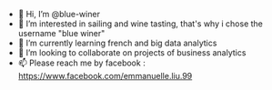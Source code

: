 - 👋 Hi, I’m @blue-winer
- 👀 I’m interested in sailing and wine tasting, that's why i chose the username "blue winer"
- 🌱 I’m currently learning french and big data analytics
- 💞️ I’m looking to collaborate on projects of business analytics
- 📫 Please reach me by facebook : https://www.facebook.com/emmanuelle.liu.99

<!---
blue-winer/blue-winer is a ✨ special ✨ repository because its `README.md` (this file) appears on your GitHub profile.
You can click the Preview link to take a look at your changes.
--->
